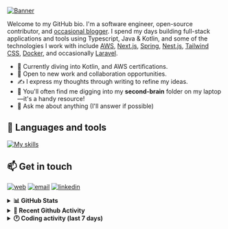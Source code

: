 [![Banner](https://raw.githubusercontent.com/wilfriedago/wilfriedago/main/assets/1.png)][website]

Welcome to my GitHub bio. I'm a software engineer, open-source contributor, and [occasional blogger][blog]. I spend my days building full-stack applications and tools using Typescript, Java & Kotlin, and some of the technologies I work with include [AWS](https://aws.amazon.com/fr/), [Next.js](https://nextjs.org/), [Spring](https://spring.io/), [Nest.js](https://nestjs.com/), [Tailwind CSS](https://github.com/tailwindlabs/tailwindcss), [Docker](https://www.docker.com/), and occasionally [Laravel](https://laravel.com/).

- 🔭 Currently diving into Kotlin, and AWS certifications.
- 👯 Open to new work and collaboration opportunities.
- ✍️ I express my thoughts through writing to refine my ideas.
- 🧠 You'll often find me digging into my **second-brain** folder on my laptop—it's a handy resource!
- 💬 Ask me about anything (I'll answer if possible)

## 🎨 Languages and tools

[![My skills](https://skillicons.dev/icons?i=typescript,python,kotlin,django,spring,fastapi,nodejs,nest,laravel,aws,java,redis,linux,docker,nginx,vscode,idea,js,git,github,md,html,css,tailwind&perline=15)](https://skillicons.dev)

## 📫 Get in touch
[![web](https://img.shields.io/badge/WEBSITE-12100E?logo=google-earth&color=282A36)][website]
[![email](https://img.shields.io/badge/MAIL-12100E?logo=mailgun&color=282A36)][mail]
[![linkedin](https://img.shields.io/badge/LINKEDIN-12100E?logo=linkedin&color=282A36)][linkedin]


<details>
  <summary><b>📊 GitHub Stats</b></summary>
	<br/>
	<p align="left">
		<img width="49.5%" src="https://github-readme-stats.vercel.app/api?username=wilfriedago&show_icons=true&count_private=true&title_color=10b981&icon_color=10b981&theme=react&hide_border=true&rank_icon=github" />
		<img width="49.5%" src="https://streak-stats.demolab.com/?user=wilfriedago&hide_border=true&theme=react&ring=10b981&fire=fff&currStreakNum=fff&sideLabels=10b981&currStreakLabel=10b981&sideNums=fff" />
	</p>
	<br>
</details>

<details>
  <summary><b>📅 Recent Github Activity</b></summary>
	<br>

<!--RECENT_ACTIVITY:last_update-->
Last Updated: Wednesday, June 26th, 2024, 4:16:22 AM
<!--RECENT_ACTIVITY:last_update_end-->

<!--RECENT_ACTIVITY:start-->
1. 🔱 Forked [wilfriedago/website](https://github.com/wilfriedago/website) from [syntaxfm/website](https://github.com/syntaxfm/website)<br>
2. ⭐ Starred [syntaxfm/website](https://github.com/syntaxfm/website)<br>
3. ⭐ Starred [ZenSoftware/zen](https://github.com/ZenSoftware/zen)<br>
4. ⬆️ Pushed 121 commit(s) to [wilfriedago/keycloak](https://github.com/wilfriedago/keycloak)<br>
5. 🔱 Forked [wilfriedago/lineq](https://github.com/wilfriedago/lineq) from [hamedetemaad/lineq](https://github.com/hamedetemaad/lineq)<br>
<!--RECENT_ACTIVITY:end-->
</details>

<details>
  <summary><b>🕐 Coding activity (last 7 days)</b></summary>
	<br>

<!--START_SECTION:waka-->

```python
Total Time: 17 hrs 49 mins

Python                     2 hrs 52 mins   ████░░░░░░░░░░░░░░░░░░░░░   15.54 %
TypeScript                 2 hrs 49 mins   ███▓░░░░░░░░░░░░░░░░░░░░░   15.21 %
YAML                       2 hrs 47 mins   ███▓░░░░░░░░░░░░░░░░░░░░░   15.08 %
JSON                       1 hr 16 mins    █▓░░░░░░░░░░░░░░░░░░░░░░░   06.91 %
HTML                       56 mins         █▒░░░░░░░░░░░░░░░░░░░░░░░   05.05 %
Other                      42 mins         █░░░░░░░░░░░░░░░░░░░░░░░░   03.80 %
```

<!--END_SECTION:waka-->
</details>

[website]: https://wilfriedago.dev
[linkedin]: https://linkedin.com/in/wilfriedago
[blog]: https://wilfriedago.dev/blog
[mail]: mailto:me@wilfriedago.dev
